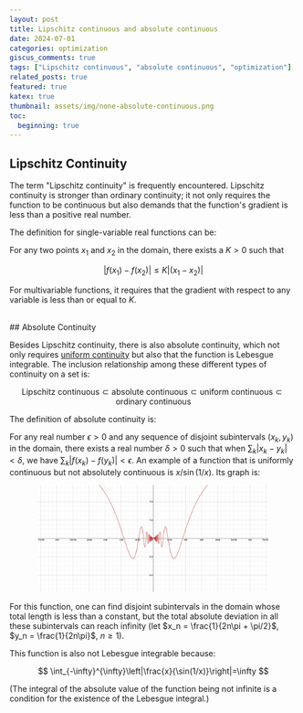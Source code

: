 ```yaml
---
layout: post
title: Lipschitz continuous and absolute continuous
date: 2024-07-01
categories: optimization
giscus_comments: true
tags: ["Lipschitz continuous", "absolute continuous", "optimization"]
related_posts: true
featured: true
katex: true
thumbnail: assets/img/none-absolute-continuous.png
toc:
  beginning: true
---
```


## Lipschitz Continuity

The term "Lipschitz continuity" is frequently encountered. Lipschitz continuity is stronger than ordinary continuity; it not only requires the function to be continuous but also demands that the function's gradient is less than a positive real number.

The definition for single-variable real functions can be:

For any two points $x_1$ and $x_2$ in the domain, there exists a $K > 0$ such that

$$
|f(x_1)-f(x_2)|\leq K|(x_1-x_2)|
$$

For multivariable functions, it requires that the gradient with respect to any variable is less than or equal to $K$.

<br>
## Absolute Continuity

Besides Lipschitz continuity, there is also absolute continuity, which not only requires [uniform continuity](https://robinchen121.github.io/blog/2019/uniform-continuous/) but also that the function is Lebesgue integrable. The inclusion relationship among these different types of continuity on a set is:

$$
\text{Lipschitz continuous}\subset\text{absolute continuous}\subset\text{uniform continuous}\subset\text{ordinary continuous}
$$

The definition of absolute continuity is:

For any real number $\epsilon > 0$ and any sequence of disjoint subintervals $(x_k, y_k)$ in the domain, there exists a real number $\delta > 0$ such that when $\sum_k |x_k - y_k| < \delta$, we have $\sum_k |f(x_k) - f(y_k)| < \epsilon$.
An example of a function that is uniformly continuous but not absolutely continuous is $x / \sin(1/x)$. Its graph is:

<p align="center">
  <img src="https://raw.githubusercontent.com/RobinChen121/robinchen121.github.io/master/assets/img/none-absolute-continuous.png" style="width: 80%" />
</p>

For this function, one can find disjoint subintervals in the domain whose total length is less than a constant, but the total absolute deviation in all these subintervals can reach infinity (let $x_n = \frac{1}{2n\pi + \pi/2}$, $y_n = \frac{1}{2n\pi}$, $n \geq 1$).

This function is also not Lebesgue integrable because:

$$
\int_{-\infty}^{\infty}\left|\frac{x}{\sin(1/x)}\right|=\infty
$$

(The integral of the absolute value of the function being not infinite is a condition for the existence of the Lebesgue integral.)
